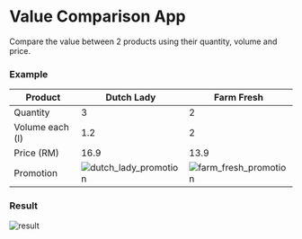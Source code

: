 # Value Comparison App

Compare the value between 2 products using their quantity, volume and price.

### Example
| Product | Dutch Lady | Farm Fresh |
|----|----|---|
| Quantity | 3 | 2 |
| Volume each (l) | 1.2 | 2 | 
| Price (RM) | 16.9 | 13.9 |
| Promotion |![dutch_lady_promotion](https://github.com/Kuasawan-Murbawan/valueComparison/assets/74280845/de46593d-3a9f-4e7e-b6a6-59c25208d63b)|![farm_fresh_promotion](https://github.com/Kuasawan-Murbawan/valueComparison/assets/74280845/c5a39874-0709-4cb9-8fc0-93dd0852d0ed)|

### Result
![result](https://github.com/Kuasawan-Murbawan/valueComparison/assets/74280845/ca3ca8d0-71c5-4037-91a1-b64ea473ae7c)

